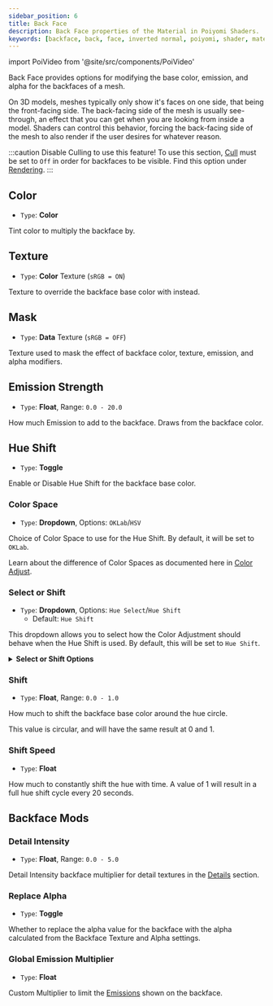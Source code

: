 ```yaml
---
sidebar_position: 6
title: Back Face
description: Back Face properties of the Material in Poiyomi Shaders.
keywords: [backface, back, face, inverted normal, poiyomi, shader, material]
---
```

import PoiVideo from '@site/src/components/PoiVideo'

Back Face provides options for modifying the base color, emission, and alpha for the backfaces of a mesh.

On 3D models, meshes typically only show it's faces on one side, that being the front-facing side. The back-facing side of the mesh is usually see-through, an effect that you can get when you are looking from inside a model. Shaders can control this behavior, forcing the back-facing side of the mesh to also render if the user desires for whatever reason.

:::caution Disable Culling to use this feature!
To use this section, [Cull](/docs/rendering/main.md#cull) must be set to `Off` in order for backfaces to be visible. Find this option under [Rendering](/docs/rendering/main.md).
:::

## Color

- `Type`: **Color**

Tint color to multiply the backface by.

## Texture

- `Type`: **Color** Texture (`sRGB = ON`)

Texture to override the backface base color with instead.

## Mask

- `Type`: **Data** Texture (`sRGB = OFF`)

Texture used to mask the effect of backface color, texture, emission, and alpha modifiers.

## Emission Strength

- `Type`: **Float**, Range: `0.0 - 20.0`

How much Emission to add to the backface. Draws from the backface color.

## Hue Shift

- `Type`: **Toggle**

Enable or Disable Hue Shift for the backface base color.

### Color Space

- `Type`: **Dropdown**, Options: `OKLab`/`HSV`

Choice of Color Space to use for the Hue Shift. By default, it will be set to `OKLab`.

Learn about the difference of Color Spaces as documented here in [Color Adjust](/docs/color-and-normals/color-adjust.md#oklab-vs-hsv).

### Select or Shift

- `Type`: **Dropdown**, Options: `Hue Select`/`Hue Shift`
  - Default: `Hue Shift`

This dropdown allows you to select how the Color Adjustment should behave when the Hue Shift is used. By default, this will be set to `Hue Shift`.

<details>
<summary><b>Select or Shift Options</b></summary>

- `Hue Select`: Directly applies the selected Hue as an override to the entire Backface.
- `Hue Shift`: Only tints the Backface based on the lerped value. This is the default behavior.

</details>

### Shift

- `Type`: **Float**, Range: `0.0 - 1.0`

How much to shift the backface base color around the hue circle. 

This value is circular, and will have the same result at 0 and 1. 

### Shift Speed

- `Type`: **Float**

How much to constantly shift the hue with time. A value of 1 will result in a full hue shift cycle every 20 seconds.

## Backface Mods

### Detail Intensity

- `Type`: **Float**, Range: `0.0 - 5.0`

Detail Intensity backface multiplier for detail textures in the [Details](/docs/color-and-normals/details.md) section.

### Replace Alpha

- `Type`: **Toggle**

Whether to replace the alpha value for the backface with the alpha calculated from the Backface Texture and Alpha settings.

### Global Emission Multiplier

- `Type`: **Float**

Custom Multiplier to limit the [Emissions](/docs/special-fx/emission.md) shown on the backface.